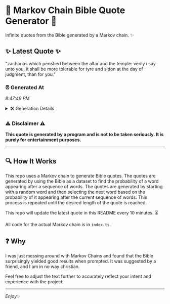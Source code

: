 # 📖 Markov Chain Bible Quote Generator 📖

Infinite quotes from the Bible generated by a Markov chain. ✨

## ✨ Latest Quote ✨
"zacharias which perished between the altar and the temple: verily i say unto you, it shall be more tolerable for tyre and sidon at the day of judgment, than for you."

### ⏰ Generated At
*8:47:49 PM*

<details>
    <summary>🛠️ Generation Details</summary>
    <p>
        <strong>🌱 Seed:</strong> zacharias<br>
        <strong>🔄 Iterations:</strong> 30<br>
        <strong>📜 Context History:</strong><br>[ zacharias ]: which<br>[ zacharias, which ]: perished<br>[ zacharias, which, perished ]: between<br>[ zacharias, which, perished, between ]: the<br>[ zacharias, which, perished, between, the ]: altar<br>[ zacharias, which, perished, between, the, altar ]: and<br>[ which, perished, between, the, altar, and ]: the<br>[ perished, between, the, altar, and, the ]: temple:<br>[ between, the, altar, and, the, temple: ]: verily<br>[ the, altar, and, the, temple:, verily ]: i<br>[ altar, and, the, temple:, verily, i ]: say<br>[ and, the, temple:, verily, i, say ]: unto<br>[ the, temple:, verily, i, say, unto ]: you,<br>[ temple:, verily, i, say, unto, you, ]: it<br>[ verily, i, say, unto, you,, it ]: shall<br>[ i, say, unto, you,, it, shall ]: be<br>[ say, unto, you,, it, shall, be ]: more<br>[ unto, you,, it, shall, be, more ]: tolerable<br>[ you,, it, shall, be, more, tolerable ]: for<br>[ it, shall, be, more, tolerable, for ]: tyre<br>[ shall, be, more, tolerable, for, tyre ]: and<br>[ be, more, tolerable, for, tyre, and ]: sidon<br>[ more, tolerable, for, tyre, and, sidon ]: at<br>[ tolerable, for, tyre, and, sidon, at ]: the<br>[ for, tyre, and, sidon, at, the ]: day<br>[ tyre, and, sidon, at, the, day ]: of<br>[ and, sidon, at, the, day, of ]: judgment,<br>[ sidon, at, the, day, of, judgment, ]: than<br>[ at, the, day, of, judgment,, than ]: for<br>[ the, day, of, judgment,, than, for ]: you.<br>
    </p>
</details>

### ⚠️ Disclaimer ⚠️
**This quote is generated by a program and is not to be taken seriously. It is purely for entertainment purposes.**

---

## 🔍 How It Works

This repo uses a Markov chain to generate Bible quotes. The quotes are generated by using the Bible as a dataset to find the probability of a word appearing after a sequence of words. The quotes are generated by starting with a random word and then selecting the next word based on the probability of it appearing after the current sequence of words. This process is repeated until the desired length of the quote is reached.

This repo will update the latest quote in this README every 10 minutes. ⏳

All code for the actual Markov chain is in `index.ts`.

## ❓ Why

I was just messing around with Markov Chains and found that the Bible surprisingly yielded good results when prompted. 
It was suggested by a friend, and I am in no way christian.

Feel free to adjust the text further to accurately reflect your intent and experience with the project!

---

*Enjoy*✨
